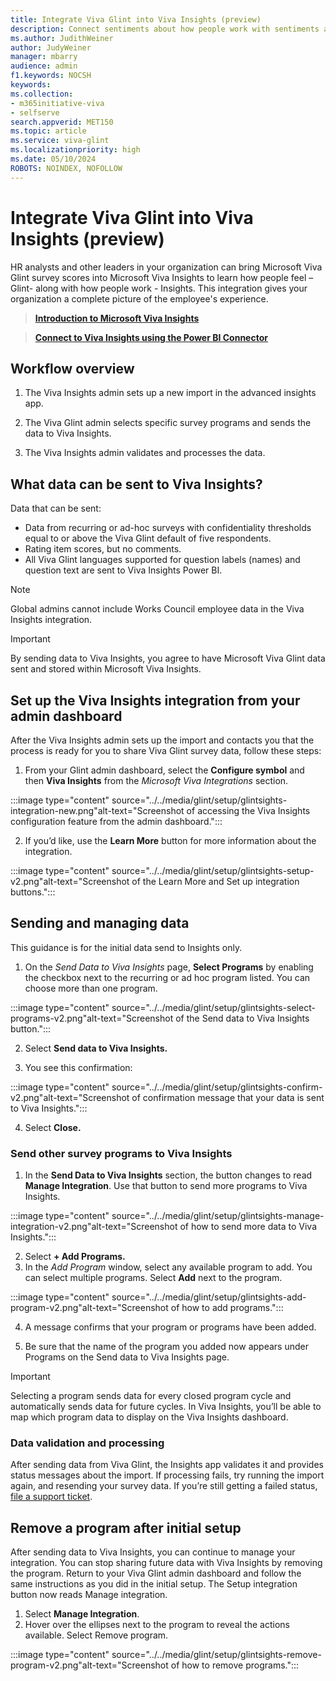 ```yaml
---
title: Integrate Viva Glint into Viva Insights (preview)
description: Connect sentiments about how people work with sentiments about how people feel by sending Viva Glint survey feedback to Viva Insights Power BI.
ms.author: JudithWeiner
author: JudyWeiner
manager: mbarry
audience: admin
f1.keywords: NOCSH
keywords: 
ms.collection:  
- m365initiative-viva
- selfserve 
search.appverid: MET150 
ms.topic: article
ms.service: viva-glint
ms.localizationpriority: high
ms.date: 05/10/2024
ROBOTS: NOINDEX, NOFOLLOW
---
```


# Integrate Viva Glint into Viva Insights (preview)

HR analysts and other leaders in your organization can bring Microsoft Viva Glint survey scores into Microsoft Viva Insights to learn how people feel – Glint- along with how people work - Insights.  This integration gives your organization a complete picture of the employee's experience.

>[**Introduction to Microsoft Viva Insights**](/../viva/insights/introduction)

>[**Connect to Viva Insights using the Power BI Connector**](/../viva/insights/advanced/analyst/power-bi-connector)

## Workflow overview 

1. The Viva Insights admin sets up a new import in the advanced insights app. 

1. The Viva Glint admin selects specific survey programs and sends the data to Viva Insights. 

1. The Viva Insights admin validates and processes the data. 

## What data can be sent to Viva Insights?
Data that can be sent:
- Data from recurring or ad-hoc surveys with confidentiality thresholds equal to or above the Viva Glint default of five respondents.
- Rating item scores, but no comments.
- All Viva Glint languages supported for question labels (names) and question text are sent to Viva Insights Power BI.

> [!NOTE]
> Global admins cannot include Works Council employee data in the Viva Insights integration.  

> [!IMPORTANT]
> By sending data to Viva Insights, you agree to have Microsoft Viva Glint data sent and stored within Microsoft Viva Insights.

## Set up the Viva Insights integration from your admin dashboard

After the Viva Insights admin sets up the import and contacts you that the process is ready for you to share Viva Glint survey data, follow these steps:

1.	From your Glint admin dashboard, select the **Configure symbol** and then **Viva Insights** from the *Microsoft Viva Integrations* section.

:::image type="content" source="../../media/glint/setup/glintsights-integration-new.png"alt-text="Screenshot of accessing the Viva Insights configuration feature from the admin dashboard.":::

2.	If you’d like, use the **Learn More** button for more information about the integration.

:::image type="content" source="../../media/glint/setup/glintsights-setup-v2.png"alt-text="Screenshot of the Learn More and Set up integration buttons.":::

## Sending and managing data

This guidance is for the initial data send to Insights only.

1. On the *Send Data to Viva Insights* page, **Select Programs** by enabling the checkbox next to the recurring or ad hoc program listed. You can choose more than one program.

:::image type="content" source="../../media/glint/setup/glintsights-select-programs-v2.png"alt-text="Screenshot of the Send data to Viva Insights button.":::

2.	Select **Send data to Viva Insights.**

3.	You see this confirmation:

:::image type="content" source="../../media/glint/setup/glintsights-confirm-v2.png"alt-text="Screenshot of confirmation message that your data is sent to Viva Insights.":::

4. Select **Close.**

### Send other survey programs to Viva Insights

1.	In the **Send Data to Viva Insights** section, the button changes to read **Manage Integration**. Use that button to send more programs to Viva Insights.

:::image type="content" source="../../media/glint/setup/glintsights-manage-integration-v2.png"alt-text="Screenshot of how to send more data to Viva Insights.":::

2.	Select **+ Add Programs.**
3.	In the *Add Program* window, select any available program to add. You can select multiple programs. Select **Add** next to the program.

:::image type="content" source="../../media/glint/setup/glintsights-add-program-v2.png"alt-text="Screenshot of how to add programs.":::

4.	A message confirms that your program or programs have been added. 

5.	Be sure that the name of the program you added now appears under Programs on the Send data to Viva Insights page.
   
> [!IMPORTANT]
> Selecting a program sends data for every closed program cycle and automatically sends data for future cycles. In Viva Insights, you’ll be able to map which program data to display on the Viva Insights dashboard.

### Data validation and processing

After sending data from Viva Glint, the Insights app validates it and provides status messages about the import. 
If processing fails, try running the import again, and resending your survey data. If you’re still getting a failed status, [file a support ticket](/microsoft-365/admin/get-help-support).

## Remove a program after initial setup

After sending data to Viva Insights, you can continue to manage your integration. You can stop sharing future data with Viva Insights by removing the program. Return to your Viva Glint admin dashboard and follow the same instructions as you did in the initial setup. The Setup integration button now reads Manage integration.

1.	Select **Manage Integration**.
2. Hover over the ellipses next to the program to reveal the actions available. Select Remove program.

:::image type="content" source="../../media/glint/setup/glintsights-remove-program-v2.png"alt-text="Screenshot of how to remove programs.":::
